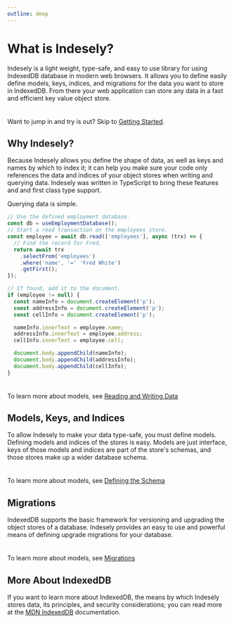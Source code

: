 ```yaml
---
outline: deep
---
```


# What is Indesely?

Indesely is a light weight, type-safe, and easy to use library for using
IndexedDB database in modern web browsers. It allows you to define
easily define models, keys, indices, and migrations for the
data you want to store in IndexedDB. From there your
web application can store any data in a fast
and efficient key value object store.

<div class="tip custom-block" style="padding-top: 8px">

Want to jump in and try is out? Skip to
[Getting Started](getting-started).

</div>

## Why Indesely?

Because Indesely allows you define the shape of data, as well as keys and names
by which to index it; it can help you make sure your code only references the
data and indices of your object stores when writing and querying data.
Indesely was written in TypeScript to bring these features and
and first class type support.

Querying data is simple.

```ts [example.ts]
// Use the defined employment database.
const db = useEmploymentDatabase();
// Start a read transaction on the employees store.
const employee = await db.read(['employees'], async (trx) => {
  // Find the record for Fred.
  return await trx
    .selectFrom('employees')
    .where('name', '=' 'Fred White')
    .getFirst();
});

// If found, add it to the document.
if (employee != null) {
  const nameInfo = document.createElement('p');
  const addressInfo = document.createElement('p');
  const cellInfo = document.createElement('p');

  nameInfo.innerText = employee.name;
  addressInfo.innerText = employee.address;
  cellInfo.innerText = employee.cell;

  document.body.appendChild(nameInfo);
  document.body.appendChild(addressInfo);
  document.body.appendChild(cellInfo);
}
```

<div class="tip custom-block" style="padding-top: 8px">

To learn more about models, see [Reading and Writing Data](reading-and-writing-data)

</div>

## Models, Keys, and Indices

To allow Indesely to make your data type-safe, you must define models. Defining
models and indices of the stores is easy. Models are just interface, keys
of those models and indices are part of the store's schemas, and
those stores make up a wider database schema.

<div class="tip custom-block" style="padding-top: 8px">

To learn more about models, see [Defining the Schema](defining-the-schema)

</div>

## Migrations

IndexedDB supports the basic framework for versioning and upgrading the object
stores of a database. Indesely provides an easy to use and powerful means
of defining upgrade migrations for your database.

<div class="tip custom-block" style="padding-top: 8px">

To learn more about models, see [Migrations](migrations)

</div>

## More About IndexedDB

If you want to learn more about IndexedDB, the means by which Indesely stores
data, its principles, and security considerations; you can read more at the
[MDN IndexedDB](https://developer.mozilla.org/docs/Web/API/IndexedDB_API)
documentation.
